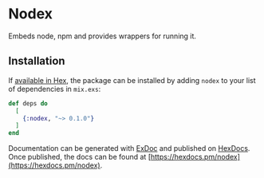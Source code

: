 # Nodex

Embeds node, npm and provides wrappers for running it.

## Installation

If [available in Hex](https://hex.pm/docs/publish), the package can be installed
by adding `nodex` to your list of dependencies in `mix.exs`:

```elixir
def deps do
  [
    {:nodex, "~> 0.1.0"}
  ]
end
```

Documentation can be generated with [ExDoc](https://github.com/elixir-lang/ex_doc)
and published on [HexDocs](https://hexdocs.pm). Once published, the docs can
be found at [https://hexdocs.pm/nodex](https://hexdocs.pm/nodex).

